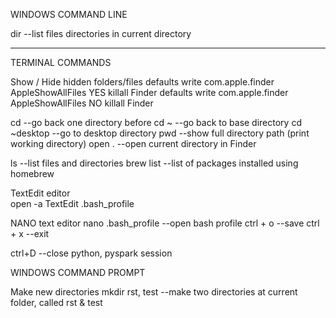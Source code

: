 WINDOWS COMMAND LINE

dir       --list files directories in current directory




------------------------------------------------------
TERMINAL COMMANDS

Show / Hide hidden folders/files
defaults write com.apple.finder AppleShowAllFiles YES
killall Finder
defaults write com.apple.finder AppleShowAllFiles NO
killall Finder

cd 			--go back one directory before
cd ~			--go back to base directory
cd ~desktop		--go to desktop directory
pwd			--show full directory path (print working directory)
open .			--open current directory in Finder

ls			--list files and directories
brew list		--list of packages installed using homebrew

TextEdit editor							
open -a TextEdit .bash_profile

NANO text editor
nano .bash_profile	--open bash profile
ctrl + o			--save
ctrl + x			--exit

ctrl+D			--close python, pyspark session


WINDOWS COMMAND PROMPT

Make new directories
mkdir rst, test --make two directories at current folder, called rst & test



